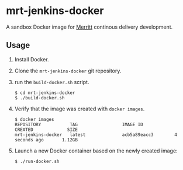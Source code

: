 # mrt-jenkins-docker

A sandbox Docker image for [Merritt](http://merritt.cdlib.org) continous
delivery development.

## Usage

1. Install Docker.
2. Clone the `mrt-jenkins-docker` git repository.
3. run the `build-docker.sh` script.

   ```
   $ cd mrt-jenkins-docker
   $ ./build-docker.sh
   ```

4. Verify that the image was created with `docker images`.

   ```
   $ docker images
   REPOSITORY           TAG                 IMAGE ID            CREATED             SIZE
   mrt-jenkins-docker   latest              acb5a89eacc3        4 seconds ago       1.12GB
   ```

5. Launch a new Docker container based on the newly created image:

   ```
   $ ./run-docker.sh
   ```
